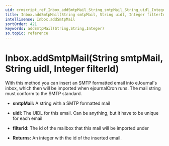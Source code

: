 ```yaml
---
uid: crmscript_ref_Inbox_addSmtpMail_String_smtpMail_String_uidl_Integer_filterId
title: Inbox.addSmtpMail(String smtpMail, String uidl, Integer filterId)
intellisense: Inbox.addSmtpMail
sortOrder: 421
keywords: addSmtpMail(String,String,Integer)
so.topic: reference
---
```


# Inbox.addSmtpMail(String smtpMail, String uidl, Integer filterId)

With this method you can insert an SMTP formatted email into eJournal's inbox, which then will be imported when ejournalCron runs. The mail string must conform to the SMTP standard.

* **smtpMail:** A string with a SMTP formatted mail
* **uidl:** The UIDL for this email. Can be anything, but it have to be unique for each email
* **filterId:** The id of the mailbox that this mail will be imported under

* **Returns:** An integer with the id of the inserted email.

